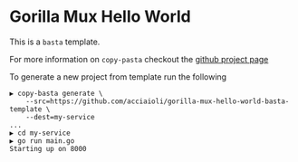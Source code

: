 # Gorilla Mux Hello World

This is a `basta` template.

For more information on `copy-pasta` checkout the [github project page](https://github.com/acciaioli/copy-basta)

To generate a new project from template run the following

```
▶ copy-basta generate \
    --src=https://github.com/acciaioli/gorilla-mux-hello-world-basta-template \
    --dest=my-service
...
▶ cd my-service
▶ go run main.go
Starting up on 8000
```
